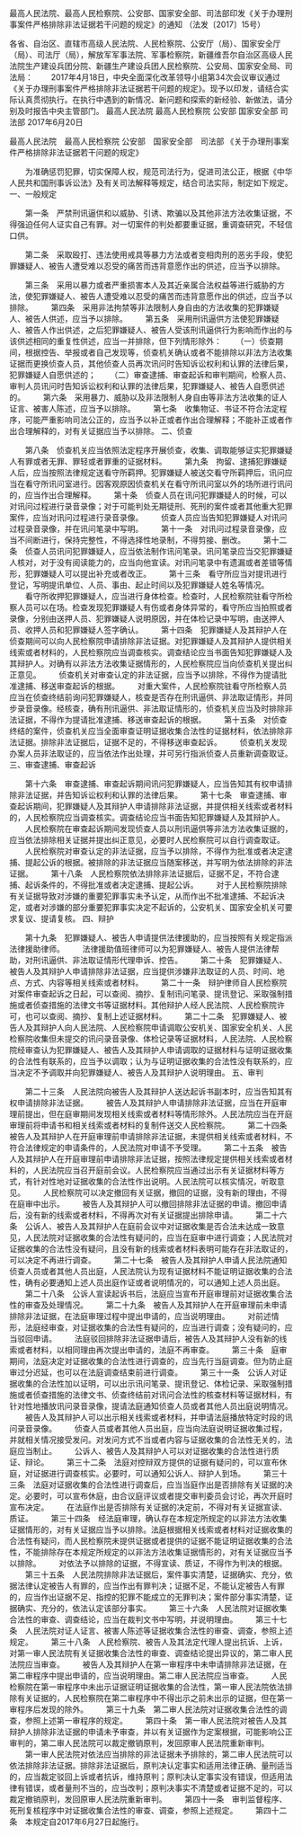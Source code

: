 最高人民法院、最高人民检察院、公安部、国家安全部、司法部印发《关于办理刑事案件严格排除非法证据若干问题的规定》的通知
（法发〔2017〕15号）


各省、自治区、直辖市高级人民法院、人民检察院、公安厅（局）、国家安全厅（局）、司法厅（局），解放军军事法院、军事检察院，新疆维吾尔自治区高级人民法院生产建设兵团分院、新疆生产建设兵团人民检察院、公安局、国家安全局、司法局：
　　2017年4月18日，中央全面深化改革领导小组第34次会议审议通过《关于办理刑事案件严格排除非法证据若干问题的规定》。现予以印发，请结合实际认真贯彻执行。在执行中遇到的新情况、新问题和探索的新经验、新做法，请分别及时报告中央主管部门。
最高人民法院
最高人民检察院
公安部
国家安全部
司法部
2017年6月20日

最高人民法院　最高人民检察院
公安部　国家安全部　司法部
《关于办理刑事案件严格排除非法证据若干问题的规定》

　　为准确惩罚犯罪，切实保障人权，规范司法行为，促进司法公正，根据《中华人民共和国刑事诉讼法》及有关司法解释等规定，结合司法实际，制定如下规定。
一、一般规定


　　第一条　严禁刑讯逼供和以威胁、引诱、欺骗以及其他非法方法收集证据，不得强迫任何人证实自己有罪。对一切案件的判处都要重证据，重调查研究，不轻信口供。

　　第二条　采取殴打、违法使用戒具等暴力方法或者变相肉刑的恶劣手段，使犯罪嫌疑人、被告人遭受难以忍受的痛苦而违背意愿作出的供述，应当予以排除。

　　第三条　采用以暴力或者严重损害本人及其近亲属合法权益等进行威胁的方法，使犯罪嫌疑人、被告人遭受难以忍受的痛苦而违背意愿作出的供述，应当予以排除。
　　第四条　采用非法拘禁等非法限制人身自由的方法收集的犯罪嫌疑人、被告人供述，应当予以排除。
　　第五条　采用刑讯逼供方法使犯罪嫌疑人、被告人作出供述，之后犯罪嫌疑人、被告人受该刑讯逼供行为影响而作出的与该供述相同的重复性供述，应当一并排除，但下列情形除外：
　　（一）侦查期间，根据控告、举报或者自己发现等，侦查机关确认或者不能排除以非法方法收集证据而更换侦查人员，其他侦查人员再次讯问时告知诉讼权利和认罪的法律后果，犯罪嫌疑人自愿供述的；
　　（二）审查逮捕、审查起诉和审判期间，检察人员、审判人员讯问时告知诉讼权利和认罪的法律后果，犯罪嫌疑人、被告人自愿供述的。
　　第六条　采用暴力、威胁以及非法限制人身自由等非法方法收集的证人证言、被害人陈述，应当予以排除。
　　第七条　收集物证、书证不符合法定程序，可能严重影响司法公正的，应当予以补正或者作出合理解释；不能补正或者作出合理解释的，对有关证据应当予以排除。
二、侦查


　　第八条　侦查机关应当依照法定程序开展侦查，收集、调取能够证实犯罪嫌疑人有罪或者无罪、罪轻或者罪重的证据材料。
　　第九条　拘留、逮捕犯罪嫌疑人后，应当按照法律规定送看守所羁押。犯罪嫌疑人被送交看守所羁押后，讯问应当在看守所讯问室进行。因客观原因侦查机关在看守所讯问室以外的场所进行讯问的，应当作出合理解释。
　　第十条　侦查人员在讯问犯罪嫌疑人的时候，可以对讯问过程进行录音录像；对于可能判处无期徒刑、死刑的案件或者其他重大犯罪案件，应当对讯问过程进行录音录像。
　　侦查人员应当告知犯罪嫌疑人对讯问过程录音录像，并在讯问笔录中写明。
　　第十一条　对讯问过程录音录像，应当不间断进行，保持完整性，不得选择性地录制，不得剪接、删改。
　　第十二条　侦查人员讯问犯罪嫌疑人，应当依法制作讯问笔录。讯问笔录应当交犯罪嫌疑人核对，对于没有阅读能力的，应当向他宣读。对讯问笔录中有遗漏或者差错等情形，犯罪嫌疑人可以提出补充或者改正。
　　第十三条　看守所应当对提讯进行登记，写明提讯单位、人员、事由、起止时间以及犯罪嫌疑人姓名等情况。
　　看守所收押犯罪嫌疑人，应当进行身体检查。检查时，人民检察院驻看守所检察人员可以在场。检查发现犯罪嫌疑人有伤或者身体异常的，看守所应当拍照或者录像，分别由送押人员、犯罪嫌疑人说明原因，并在体检记录中写明，由送押人员、收押人员和犯罪嫌疑人签字确认。
　　第十四条　犯罪嫌疑人及其辩护人在侦查期间可以向人民检察院申请排除非法证据。对犯罪嫌疑人及其辩护人提供相关线索或者材料的，人民检察院应当调查核实。调查结论应当书面告知犯罪嫌疑人及其辩护人。对确有以非法方法收集证据情形的，人民检察院应当向侦查机关提出纠正意见。
　　侦查机关对审查认定的非法证据，应当予以排除，不得作为提请批准逮捕、移送审查起诉的根据。
　　对重大案件，人民检察院驻看守所检察人员应当在侦查终结前询问犯罪嫌疑人，核查是否存在刑讯逼供、非法取证情形，并同步录音录像。经核查，确有刑讯逼供、非法取证情形的，侦查机关应当及时排除非法证据，不得作为提请批准逮捕、移送审查起诉的根据。
　　第十五条　对侦查终结的案件，侦查机关应当全面审查证明证据收集合法性的证据材料，依法排除非法证据。排除非法证据后，证据不足的，不得移送审查起诉。
　　侦查机关发现办案人员非法取证的，应当依法作出处理，并可另行指派侦查人员重新调查取证。
三、审查逮捕、审查起诉


　　第十六条　审查逮捕、审查起诉期间讯问犯罪嫌疑人，应当告知其有权申请排除非法证据，并告知诉讼权利和认罪的法律后果。
　　第十七条　审查逮捕、审查起诉期间，犯罪嫌疑人及其辩护人申请排除非法证据，并提供相关线索或者材料的，人民检察院应当调查核实。调查结论应当书面告知犯罪嫌疑人及其辩护人。
　　人民检察院在审查起诉期间发现侦查人员以刑讯逼供等非法方法收集证据的，应当依法排除相关证据并提出纠正意见，必要时人民检察院可以自行调查取证。
　　人民检察院对审查认定的非法证据，应当予以排除，不得作为批准或者决定逮捕、提起公诉的根据。被排除的非法证据应当随案移送，并写明为依法排除的非法证据。
　　第十八条　人民检察院依法排除非法证据后，证据不足，不符合逮捕、起诉条件的，不得批准或者决定逮捕、提起公诉。
　　对于人民检察院排除有关证据导致对涉嫌的重要犯罪事实未予认定，从而作出不批准逮捕、不起诉决定，或者对涉嫌的部分重要犯罪事实决定不起诉的，公安机关、国家安全机关可要求复议、提请复核。
四、辩护


　　第十九条　犯罪嫌疑人、被告人申请提供法律援助的，应当按照有关规定指派法律援助律师。
　　法律援助值班律师可以为犯罪嫌疑人、被告人提供法律帮助，对刑讯逼供、非法取证情形代理申诉、控告。
　　第二十条　犯罪嫌疑人、被告人及其辩护人申请排除非法证据，应当提供涉嫌非法取证的人员、时间、地点、方式、内容等相关线索或者材料。
　　第二十一条　辩护律师自人民检察院对案件审查起诉之日起，可以查阅、摘抄、复制讯问笔录、提讯登记、采取强制措施或者侦查措施的法律文书等证据材料。其他辩护人经人民法院、人民检察院许可，也可以查阅、摘抄、复制上述证据材料。
　　第二十二条　犯罪嫌疑人、被告人及其辩护人向人民法院、人民检察院申请调取公安机关、国家安全机关、人民检察院收集但未提交的讯问录音录像、体检记录等证据材料，人民法院、人民检察院经审查认为犯罪嫌疑人、被告人及其辩护人申请调取的证据材料与证明证据收集的合法性有联系的，应当予以调取；认为与证明证据收集的合法性没有联系的，应当决定不予调取并向犯罪嫌疑人、被告人及其辩护人说明理由。
五、审判


　　第二十三条　人民法院向被告人及其辩护人送达起诉书副本时，应当告知其有权申请排除非法证据。
　　被告人及其辩护人申请排除非法证据，应当在开庭审理前提出，但在庭审期间发现相关线索或者材料等情形除外。人民法院应当在开庭审理前将申请书和相关线索或者材料的复制件送交人民检察院。
　　第二十四条　被告人及其辩护人在开庭审理前申请排除非法证据，未提供相关线索或者材料，不符合法律规定的申请条件的，人民法院对申请不予受理。
　　第二十五条　被告人及其辩护人在开庭审理前申请排除非法证据，按照法律规定提供相关线索或者材料的，人民法院应当召开庭前会议。人民检察院应当通过出示有关证据材料等方式，有针对性地对证据收集的合法性作出说明。人民法院可以核实情况，听取意见。
　　人民检察院可以决定撤回有关证据，撤回的证据，没有新的理由，不得在庭审中出示。
　　被告人及其辩护人可以撤回排除非法证据的申请。撤回申请后，没有新的线索或者材料，不得再次对有关证据提出排除申请。
　　第二十六条　公诉人、被告人及其辩护人在庭前会议中对证据收集是否合法未达成一致意见，人民法院对证据收集的合法性有疑问的，应当在庭审中进行调查；人民法院对证据收集的合法性没有疑问，且没有新的线索或者材料表明可能存在非法取证的，可以决定不再进行调查。
　　第二十七条　被告人及其辩护人申请人民法院通知侦查人员或者其他人员出庭，人民法院认为现有证据材料不能证明证据收集的合法性，确有必要通知上述人员出庭作证或者说明情况的，可以通知上述人员出庭。
　　第二十八条　公诉人宣读起诉书后，法庭应当宣布开庭审理前对证据收集合法性的审查及处理情况。
　　第二十九条　被告人及其辩护人在开庭审理前未申请排除非法证据，在法庭审理过程中提出申请的，应当说明理由。
　　对前述情形，法庭经审查，对证据收集的合法性有疑问的，应当进行调查；没有疑问的，应当驳回申请。
　　法庭驳回排除非法证据申请后，被告人及其辩护人没有新的线索或者材料，以相同理由再次提出申请的，法庭不再审查。
　　第三十条　庭审期间，法庭决定对证据收集的合法性进行调查的，应当先行当庭调查。但为防止庭审过分迟延，也可以在法庭调查结束前进行调查。
　　第三十一条　公诉人对证据收集的合法性加以证明，可以出示讯问笔录、提讯登记、体检记录、采取强制措施或者侦查措施的法律文书、侦查终结前对讯问合法性的核查材料等证据材料，有针对性地播放讯问录音录像，提请法庭通知侦查人员或者其他人员出庭说明情况。
　　被告人及其辩护人可以出示相关线索或者材料，并申请法庭播放特定时段的讯问录音录像。
　　侦查人员或者其他人员出庭，应当向法庭说明证据收集过程，并就相关情况接受发问。对发问方式不当或者内容与证据收集的合法性无关的，法庭应当制止。
　　公诉人、被告人及其辩护人可以对证据收集的合法性进行质证、辩论。
　　第三十二条　法庭对控辩双方提供的证据有疑问的，可以宣布休庭，对证据进行调查核实。必要时，可以通知公诉人、辩护人到场。
　　第三十三条　法庭对证据收集的合法性进行调查后，应当当庭作出是否排除有关证据的决定。必要时，可以宣布休庭，由合议庭评议或者提交审判委员会讨论，再次开庭时宣布决定。
　　在法庭作出是否排除有关证据的决定前，不得对有关证据宣读、质证。
　　第三十四条　经法庭审理，确认存在本规定所规定的以非法方法收集证据情形的，对有关证据应当予以排除。法庭根据相关线索或者材料对证据收集的合法性有疑问，而人民检察院未提供证据或者提供的证据不能证明证据收集的合法性，不能排除存在本规定所规定的以非法方法收集证据情形的，对有关证据应当予以排除。
　　对依法予以排除的证据，不得宣读、质证，不得作为判决的根据。
　　第三十五条　人民法院排除非法证据后，案件事实清楚，证据确实、充分，依据法律认定被告人有罪的，应当作出有罪判决；证据不足，不能认定被告人有罪的，应当作出证据不足、指控的犯罪不能成立的无罪判决；案件部分事实清楚，证据确实、充分的，依法认定该部分事实。
　　第三十六条　人民法院对证据收集合法性的审查、调查结论，应当在裁判文书中写明，并说明理由。
　　第三十七条　人民法院对证人证言、被害人陈述等证据收集合法性的审查、调查，参照上述规定。
　　第三十八条　人民检察院、被告人及其法定代理人提出抗诉、上诉，对第一审人民法院有关证据收集合法性的审查、调查结论提出异议的，第二审人民法院应当审查。
　　被告人及其辩护人在第一审程序中未申请排除非法证据，在第二审程序中提出申请的，应当说明理由。第二审人民法院应当审查。
　　人民检察院在第一审程序中未出示证据证明证据收集的合法性，第一审人民法院依法排除有关证据的，人民检察院在第二审程序中不得出示之前未出示的证据，但在第一审程序后发现的除外。
　　第三十九条　第二审人民法院对证据收集合法性的调查，参照上述第一审程序的规定。
　　第四十条　第一审人民法院对被告人及其辩护人排除非法证据的申请未予审查，并以有关证据作为定案根据，可能影响公正审判的，第二审人民法院可以裁定撤销原判，发回原审人民法院重新审判。
　　第一审人民法院对依法应当排除的非法证据未予排除的，第二审人民法院可以依法排除非法证据。排除非法证据后，原判决认定事实和适用法律正确、量刑适当的，应当裁定驳回上诉或者抗诉，维持原判；原判决认定事实没有错误，但适用法律有错误，或者量刑不当的，应当改判；原判决事实不清楚或者证据不足的，可以裁定撤销原判，发回原审人民法院重新审判。
　　第四十一条　审判监督程序、死刑复核程序中对证据收集合法性的审查、调查，参照上述规定。
　　第四十二条　本规定自2017年6月27日起施行。
